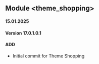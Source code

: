 ## Module <theme_shopping>

#### 15.01.2025
#### Version 17.0.1.0.1
#### ADD
- Initial commit for Theme Shopping
